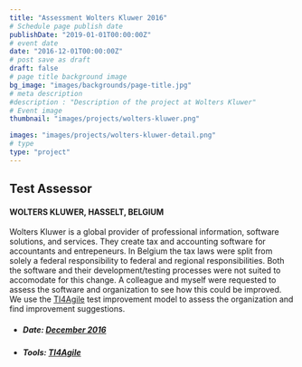 ```yaml
---
title: "Assessment Wolters Kluwer 2016"
# Schedule page publish date
publishDate: "2019-01-01T00:00:00Z"
# event date
date: "2016-12-01T00:00:00Z"
# post save as draft
draft: false
# page title background image
bg_image: "images/backgrounds/page-title.jpg"
# meta description
#description : "Description of the project at Wolters Kluwer"
# Event image
thumbnail: "images/projects/wolters-kluwer.png"

images: "images/projects/wolters-kluwer-detail.png"
# type
type: "project"
---
```





## Test Assessor

#### WOLTERS KLUWER, HASSELT, BELGIUM

Wolters Kluwer is a global provider of professional information, software solutions, and services.  They create tax and accounting software for accountants and entrepeneurs.  In Belgium the tax laws were split from solely a federal responsibility to federal and regional responsibilities. Both the software and their development/testing processes were not suited to accomodate for this change.
A colleague and myself were requested to assess the software and organization to see how this could be improved. We use the [TI4Agile](https://www.polteq.com/en/testservices/ti4agile/) test improvement model to assess the organization and find improvement suggestions.


*   ##### Date: [December 2016](https://taasoftware.wolterskluwer.be/nl/)

*   ##### Tools: [TI4Agile](https://www.polteq.com/en/testservices/ti4agile/)